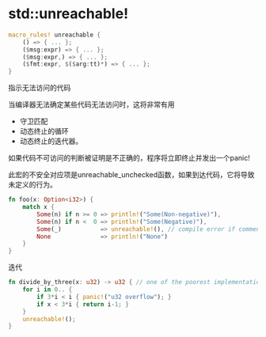 # std::unreachable!

```rust
macro_rules! unreachable {
    () => { ... };
    ($msg:expr) => { ... };
    ($msg:expr,) => { ... };
    ($fmt:expr, $($arg:tt)*) => { ... };
}
```

指示无法访问的代码

当编译器无法确定某些代码无法访问时，这将非常有用

- 守卫匹配
- 动态终止的循环
- 动态终止的迭代器。

如果代码不可访问的判断被证明是不正确的，程序将立即终止并发出一个panic!

此宏的不安全对应项是unreachable_unchecked函数，如果到达代码，它将导致未定义的行为。

```rust
fn foo(x: Option<i32>) {
    match x {
        Some(n) if n >= 0 => println!("Some(Non-negative)"),
        Some(n) if n <  0 => println!("Some(Negative)"),
        Some(_)           => unreachable!(), // compile error if commented out
        None              => println!("None")
    }
}
```

迭代

```rust
fn divide_by_three(x: u32) -> u32 { // one of the poorest implementations of x/3
    for i in 0.. {
        if 3*i < i { panic!("u32 overflow"); }
        if x < 3*i { return i-1; }
    }
    unreachable!();
}
```

